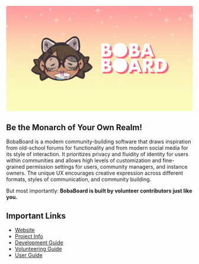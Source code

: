 <p float="center"><img src="https://raw.githubusercontent.com/BobaBoard/.github/main/profile/images/banner.png" width="640" height="auto"/></p>

## Be the Monarch of Your Own Realm!

BobaBoard is a modern community-building software that draws inspiration from old-school forums for functionality and from modern social media for its style of interaction. It prioritizes privacy and fluidity of identity for users within communities and allows high levels of customization and fine-grained permission settings for users, community managers, and instance owners. The unique UX encourages creative expression across different formats, styles of communication, and community building.

But most importantly: **BobaBoard is built by volunteer contributors just like you.**

## Important Links
- [Website](https://bobaboard.com)
- [Project Info](https://docs.bobaboard.com/docs/project/intro)
- [Development Guide](https://docs.bobaboard.com/docs/development/intro)
- [Volunteering Guide](https://docs.bobaboard.com/docs/volunteering/)
- [User Guide](https://docs.bobaboard.com/docs/users/intro)